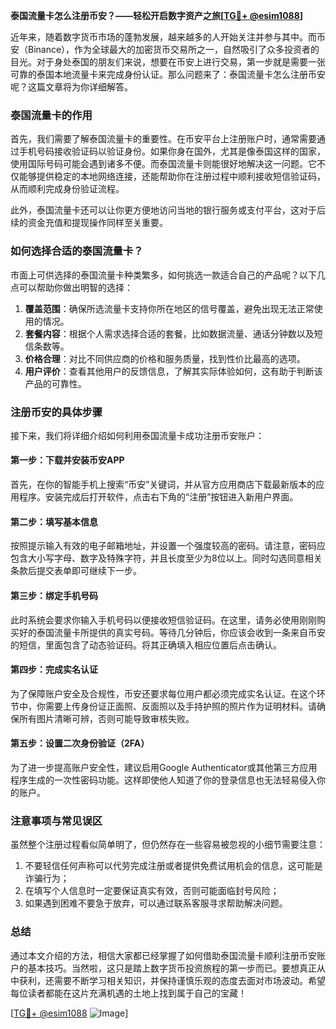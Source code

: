 **泰国流量卡怎么注册币安？——轻松开启数字资产之旅[[TG💪+ @esim1088](https://t.me/s/esim1088)]**

近年来，随着数字货币市场的蓬勃发展，越来越多的人开始关注并参与其中。而币安（Binance），作为全球最大的加密货币交易所之一，自然吸引了众多投资者的目光。对于身处泰国的朋友们来说，想要在币安上进行交易，第一步就是需要一张可靠的泰国本地流量卡来完成身份认证。那么问题来了：泰国流量卡怎么注册币安呢？这篇文章将为你详细解答。

### 泰国流量卡的作用

首先，我们需要了解泰国流量卡的重要性。在币安平台上注册账户时，通常需要通过手机号码接收验证码以验证身份。如果你身在国外，尤其是像泰国这样的国家，使用国际号码可能会遇到诸多不便。而泰国流量卡则能很好地解决这一问题。它不仅能够提供稳定的本地网络连接，还能帮助你在注册过程中顺利接收短信验证码，从而顺利完成身份验证流程。

此外，泰国流量卡还可以让你更方便地访问当地的银行服务或支付平台，这对于后续的资金充值和提现操作同样至关重要。

### 如何选择合适的泰国流量卡？

市面上可供选择的泰国流量卡种类繁多，如何挑选一款适合自己的产品呢？以下几点可以帮助你做出明智的选择：

1. **覆盖范围**：确保所选流量卡支持你所在地区的信号覆盖，避免出现无法正常使用的情况。
2. **套餐内容**：根据个人需求选择合适的套餐，比如数据流量、通话分钟数以及短信条数等。
3. **价格合理**：对比不同供应商的价格和服务质量，找到性价比最高的选项。
4. **用户评价**：查看其他用户的反馈信息，了解其实际体验如何，这有助于判断该产品的可靠性。

### 注册币安的具体步骤

接下来，我们将详细介绍如何利用泰国流量卡成功注册币安账户：

#### 第一步：下载并安装币安APP
首先，在你的智能手机上搜索“币安”关键词，并从官方应用商店下载最新版本的应用程序。安装完成后打开软件，点击右下角的“注册”按钮进入新用户界面。

#### 第二步：填写基本信息
按照提示输入有效的电子邮箱地址，并设置一个强度较高的密码。请注意，密码应包含大小写字母、数字及特殊字符，并且长度至少为8位以上。同时勾选同意相关条款后提交表单即可继续下一步。

#### 第三步：绑定手机号码
此时系统会要求你输入手机号码以便接收短信验证码。在这里，请务必使用刚刚购买好的泰国流量卡所提供的真实号码。等待几分钟后，你应该会收到一条来自币安的短信，里面包含了动态验证码。将其正确填入相应位置后点击确认。

#### 第四步：完成实名认证
为了保障账户安全及合规性，币安还要求每位用户都必须完成实名认证。在这个环节中，你需要上传身份证正面照、反面照以及手持护照的照片作为证明材料。请确保所有图片清晰可辨，否则可能导致审核失败。

#### 第五步：设置二次身份验证（2FA）
为了进一步提高账户安全性，建议启用Google Authenticator或其他第三方应用程序生成的一次性密码功能。这样即使他人知道了你的登录信息也无法轻易侵入你的账户。

### 注意事项与常见误区

虽然整个注册过程看似简单明了，但仍然存在一些容易被忽视的小细节需要注意：

1. 不要轻信任何声称可以代劳完成注册或者提供免费试用机会的信息，这可能是诈骗行为；
2. 在填写个人信息时一定要保证真实有效，否则可能面临封号风险；
3. 如果遇到困难不要急于放弃，可以通过联系客服寻求帮助解决问题。

### 总结

通过本文介绍的方法，相信大家都已经掌握了如何借助泰国流量卡顺利注册币安账户的基本技巧。当然啦，这只是踏上数字货币投资旅程的第一步而已。要想真正从中获利，还需要不断学习相关知识，并保持谨慎乐观的态度去面对市场波动。希望每位读者都能在这片充满机遇的土地上找到属于自己的宝藏！

[[TG💪+ @esim1088](https://t.me/s/esim1088) ![Image](https://i.postimg.cc/4NQfJmqS/Snipaste-2025-05-13-00-14-12.png)]